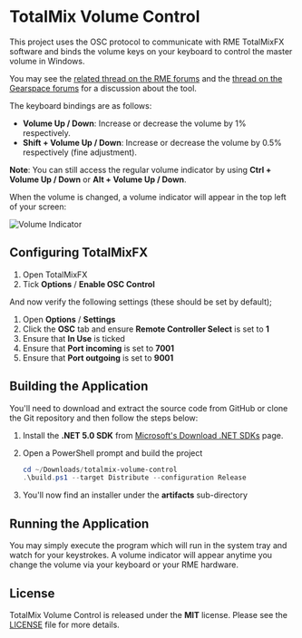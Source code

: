 # TotalMix Volume Control

This project uses the OSC protocol to communicate with RME TotalMixFX software and binds
the volume keys on your keyboard to control the master volume in Windows.

You may see the [related thread on the RME forums](https://forum.rme-audio.de/viewtopic.php?pid=174137)
and the [thread on the Gearspace forums](https://gearspace.com/board/music-computers/1358200-my-new-little-open-source-project-rme-totalmix-volume-control-windows.html)
for a discussion about the tool.

The keyboard bindings are as follows:

* **Volume Up / Down**: Increase or decrease the volume by 1% respectively.
* **Shift + Volume Up / Down**: Increase or decrease the volume by 0.5% respectively
  (fine adjustment).

**Note**: You can still access the regular volume indicator by using **Ctrl + Volume Up / Down**
or **Alt + Volume Up / Down**.

When the volume is changed, a volume indicator will appear in the top left of your screen:

![Volume Indicator](https://raw.githubusercontent.com/fgimian/totalmix-volume-control/main/images/VolumeIndicator.png)

## Configuring TotalMixFX

1. Open TotalMixFX
2. Tick **Options** / **Enable OSC Control**

And now verify the following settings (these should be set by default);

1. Open **Options** / **Settings**
2. Click the **OSC** tab and ensure **Remote Controller Select** is set to **1**
3. Ensure that **In Use** is ticked
4. Ensure that **Port incoming** is set to **7001**
5. Ensure that **Port outgoing** is set to **9001**

## Building the Application

You'll need to download and extract the source code from GitHub or clone the Git repository
and then follow the steps below:

1. Install the **.NET 5.0 SDK** from
   [Microsoft's Download .NET SDKs](https://dotnet.microsoft.com/download/visual-studio-sdks)
   page.
2. Open a PowerShell prompt and build the project

    ```powershell
    cd ~/Downloads/totalmix-volume-control
    .\build.ps1 --target Distribute --configuration Release
    ```

3. You'll now find an installer under the **artifacts** sub-directory

## Running the Application

You may simply execute the program which will run in the system tray and watch for your keystrokes.
A volume indicator will appear anytime you change the volume via your keyboard or your RME
hardware.

## License

TotalMix Volume Control is released under the **MIT** license. Please see the
[LICENSE](https://github.com/fgimian/totalmix-volume-control/blob/main/LICENSE) file for more
details.
